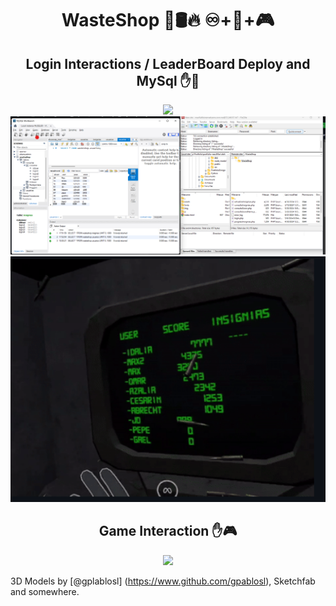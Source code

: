 <h1 align="center"> WasteShop 🏪🛢️🔥 ♾+🥽+🎮</h1>
<div id="header" align="center">
  <h2 align="center"> Login Interactions / LeaderBoard Deploy and MySql ✋🔑</h2>
  <img src="https://github.com/Lelmats/WasteShop/blob/main/Gifs/WasteShopGif_1.gif" width="700"/>
  <img src="https://github.com/Lelmats/WasteShop/blob/main/Gifs/db.png" width="700"/>
  <img src="https://github.com/Lelmats/WasteShop/blob/main/Gifs/leaderboard.jpg" width="700"/>
</div>
<div id="header" align="center">
  <h2 align="center"> Game Interaction ✋🎮</h2>
  <img src="https://github.com/Lelmats/WasteShop/blob/main/Gifs/WasteShopGif_2_Compress.gif" width="700"/>
</div>

3D Models by [@gplablosl] (https://www.github.com/gpablosl), Sketchfab and somewhere.

